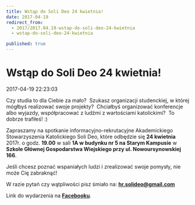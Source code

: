 ```yaml
---
title: Wstąp do Soli Deo 24 kwietnia!
date: 2017-04-19
redirect_from: 
  - 2017/2017.04.19-wstap-do-soli-deo-24-kwietnia
  - wstap-do-soli-deo-24-kwietnia

published: true
---
```




# Wstąp do Soli Deo 24 kwietnia!

<time>2017-04-19 22:23:03</time>

Czy studia to dla Ciebie za mało? 
Szukasz organizacji studenckiej, w której mógłbyś realizować swoje projekty? 
Chciałbyś organizować konferencje albo wyjazdy, współpracować z ludźmi z wartościami katolickimi? 
To dobrze trafiłeś! :)

Zapraszamy na spotkanie informacyjno-rekrutacyjne Akademickiego Stowarzyszenia Katolickiego Soli Deo, które odbędzie się **24 kwietnia** 2017r. o godz. **19.00** w sali **1A w budynku nr 5 na Starym Kampusie** w **Szkole Głównej Gospodarstwa Wiejskiego przy ul. Nowoursynowskiej 166**.

Jeśli chcesz poznać wspaniałych ludzi i zrealizować swoje pomysły, nie może Cię zabraknąć!

W razie pytań czy wątpliwości pisz śmiało na: **hr.solideo@gmail.com**


Link do wydarzenia na **[Facebooku](https://www.facebook.com/events/255743644880977/)**.


<!--{{json:{"created_date":"2017-04-19 22:23:03","publish_down":"0000-00-00 00:00:00","id":"5483"}}}-->